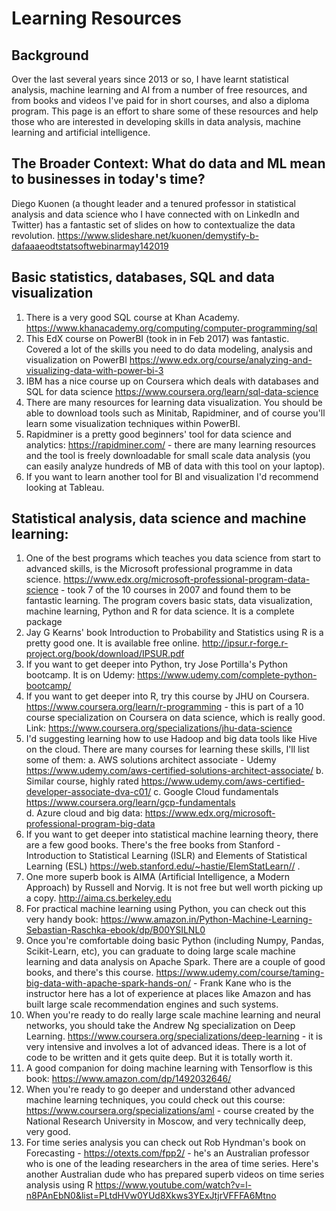 # Learning Resources

## Background
Over the last several years since 2013 or so, I have learnt statistical analysis, machine learning and AI from a number of free resources, and from books and videos I've paid for in short courses, and also a diploma program. This page is an effort to share some of these resources and help those who are interested in developing skills in data analysis, machine learning and artificial intelligence.

## The Broader Context: What do data and ML mean to businesses in today's time?

Diego Kuonen (a thought leader and a tenured professor in statistical analysis and data science who I have connected with on LinkedIn and Twitter) has a fantastic set of slides on how to contextualize the data revolution. https://www.slideshare.net/kuonen/demystify-b-dafaaaeodtstatsoftwebinarmay142019 

## Basic statistics, databases, SQL and data visualization

1. There is a very good SQL course at Khan Academy. https://www.khanacademy.org/computing/computer-programming/sql 
2. This EdX course on PowerBI (took in in Feb 2017) was fantastic. Covered a lot of the skills you need to do data modeling, analysis and visualization on PowerBI https://www.edx.org/course/analyzing-and-visualizing-data-with-power-bi-3  
3. IBM has a nice course up on Coursera which deals with databases and SQL for data science  https://www.coursera.org/learn/sql-data-science 
4. There are many resources for learning data visualization. You should be able to download tools such as Minitab, Rapidminer, and of course you'll learn some visualization techniques within PowerBI. 
5. Rapidminer is a pretty good beginners' tool for data science and analytics: https://rapidminer.com/ - there are many learning resources and the tool is freely downloadable for small scale data analysis (you can easily analyze hundreds of MB of data with this tool on your laptop). 
6. If you want to learn another tool for BI and visualization I'd recommend looking at Tableau.

## Statistical analysis, data science and machine learning:

1. One of the best programs which teaches you data science from start to advanced skills, is the Microsoft professional programme in data science.  https://www.edx.org/microsoft-professional-program-data-science - took 7 of the 10 courses in 2007 and found them to be fantastic learning. The program covers basic stats, data visualization, machine learning, Python and R for data science. It is a complete package
2. Jay G Kearns' book Introduction to Probability and Statistics using R is a pretty good one. It is available free online.  http://ipsur.r-forge.r-project.org/book/download/IPSUR.pdf 
3. If you want to get deeper into Python, try Jose Portilla's Python bootcamp. It is on Udemy:  https://www.udemy.com/complete-python-bootcamp/
4. If you want to get deeper into R, try this course by JHU on Coursera. https://www.coursera.org/learn/r-programming - this is part of a 10 course specialization on Coursera on data science, which is really good. Link:  https://www.coursera.org/specializations/jhu-data-science 
5. I'd suggesting learning how to use Hadoop and big data tools like Hive on the cloud. There are many courses for learning these skills, I'll list some of them:
  a. AWS solutions architect associate - Udemy https://www.udemy.com/aws-certified-solutions-architect-associate/ 
  b. Similar course, highly rated  https://www.udemy.com/aws-certified-developer-associate-dva-c01/ 
  c. Google Cloud fundamentals https://www.coursera.org/learn/gcp-fundamentals  
  d. Azure cloud and big data:  https://www.edx.org/microsoft-professional-program-big-data 
6. If you want to get deeper into statistical machine learning theory, there are a few good books. 
There's the free books from Stanford - Introduction to Statistical Learning (ISLR) and Elements of Statistical Learning (ESL)  https://web.stanford.edu/~hastie/ElemStatLearn// . 
7. One more superb book is AIMA (Artificial Intelligence, a Modern Approach) by Russell and Norvig. It is not free but well worth picking up a copy. http://aima.cs.berkeley.edu
8. For practical machine learning using Python, you can check out this very handy book:  https://www.amazon.in/Python-Machine-Learning-Sebastian-Raschka-ebook/dp/B00YSILNL0 
9. Once you're comfortable doing basic Python (including Numpy, Pandas, Scikit-Learn, etc), you can graduate to doing large scale machine learning and data analysis on Apache Spark. There are a couple of good books, and there's this course.  https://www.udemy.com/course/taming-big-data-with-apache-spark-hands-on/ - Frank Kane who is the instructor here has a lot of experience at places like Amazon and has built large scale recommendation engines and such systems.
10. When you're ready to do really large scale machine learning and neural networks, you should take the Andrew Ng specialization on Deep Learning.  https://www.coursera.org/specializations/deep-learning - it is very intensive and involves a lot of advanced ideas. There is a lot of code to be written and it gets quite deep. But it is totally worth it.
11. A good companion for doing machine learning with Tensorflow is this book:  https://www.amazon.com/dp/1492032646/ 
12. When you're ready to go deeper and understand other advanced machine learning techniques, you could check out this course: https://www.coursera.org/specializations/aml - course created by the National Research University in Moscow, and very technically deep, very good.
13. For time series analysis you can check out Rob Hyndman's book on Forecasting -  https://otexts.com/fpp2/ - he's an Australian professor who is one of the leading researchers in the area of time series. Here's another Australian dude who has prepared superb videos on time series analysis using R  https://www.youtube.com/watch?v=l-n8PAnEbN0&list=PLtdHVw0YUd8Xkws3YExJtjrVFFFA6Mtno 
